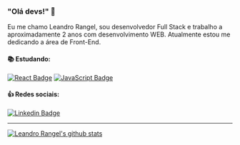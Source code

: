 ### "Olá devs!" 👋

Eu me chamo Leandro Rangel, sou desenvolvedor Full Stack e trabalho a aproximadamente 2 anos com desenvolvimento WEB. Atualmente estou me dedicando a área de Front-End.

#### :books: Estudando:
[![React Badge](https://img.shields.io/badge/-React-blue)]()
[![JavaScript Badge](https://img.shields.io/badge/-JavaScript-yellow)]()

#### :+1: Redes sociais:

[![Linkedin Badge](https://img.shields.io/badge/-LinkedIn-blue?style=flat-square&logo=Linkedin&logoColor=white&link=https://www.linkedin.com/in/leandro-ranggel)](https://www.linkedin.com/in/omariosouto)

____


[![Leandro Rangel's github stats](https://github-readme-stats.vercel.app/api?username=LeoRangel&theme=light&show_icons=true&count_private=true)]()
